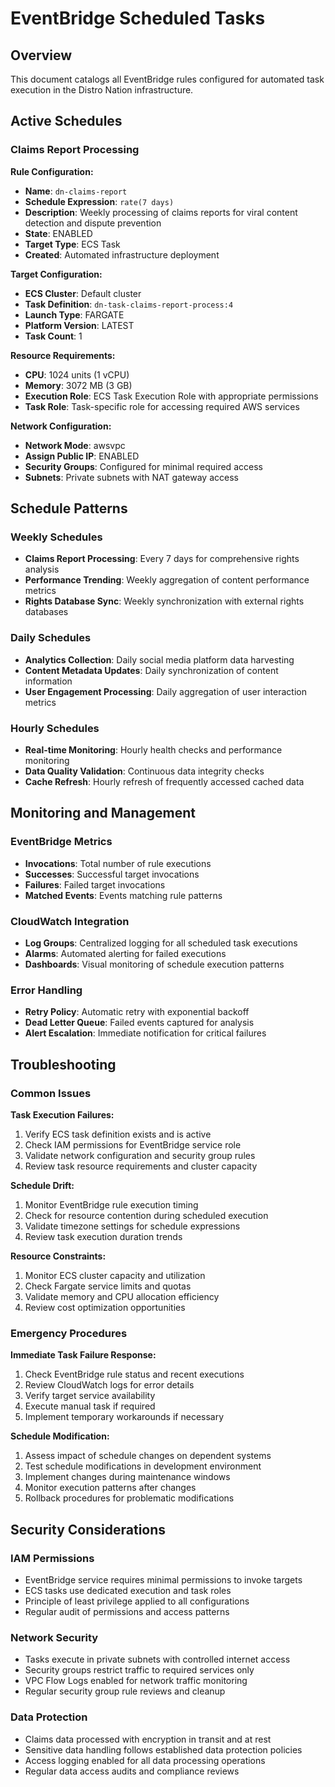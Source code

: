 # EventBridge Scheduled Tasks

## Overview

This document catalogs all EventBridge rules configured for automated task execution in the Distro Nation infrastructure.

## Active Schedules

### Claims Report Processing

**Rule Configuration:**
- **Name**: `dn-claims-report`
- **Schedule Expression**: `rate(7 days)`
- **Description**: Weekly processing of claims reports for viral content detection and dispute prevention
- **State**: ENABLED
- **Target Type**: ECS Task
- **Created**: Automated infrastructure deployment

**Target Configuration:**
- **ECS Cluster**: Default cluster
- **Task Definition**: `dn-task-claims-report-process:4`
- **Launch Type**: FARGATE
- **Platform Version**: LATEST
- **Task Count**: 1

**Resource Requirements:**
- **CPU**: 1024 units (1 vCPU)
- **Memory**: 3072 MB (3 GB)
- **Execution Role**: ECS Task Execution Role with appropriate permissions
- **Task Role**: Task-specific role for accessing required AWS services

**Network Configuration:**
- **Network Mode**: awsvpc
- **Assign Public IP**: ENABLED
- **Security Groups**: Configured for minimal required access
- **Subnets**: Private subnets with NAT gateway access

## Schedule Patterns

### Weekly Schedules
- **Claims Report Processing**: Every 7 days for comprehensive rights analysis
- **Performance Trending**: Weekly aggregation of content performance metrics
- **Rights Database Sync**: Weekly synchronization with external rights databases

### Daily Schedules
- **Analytics Collection**: Daily social media platform data harvesting
- **Content Metadata Updates**: Daily synchronization of content information
- **User Engagement Processing**: Daily aggregation of user interaction metrics

### Hourly Schedules
- **Real-time Monitoring**: Hourly health checks and performance monitoring
- **Data Quality Validation**: Continuous data integrity checks
- **Cache Refresh**: Hourly refresh of frequently accessed cached data

## Monitoring and Management

### EventBridge Metrics
- **Invocations**: Total number of rule executions
- **Successes**: Successful target invocations
- **Failures**: Failed target invocations
- **Matched Events**: Events matching rule patterns

### CloudWatch Integration
- **Log Groups**: Centralized logging for all scheduled task executions
- **Alarms**: Automated alerting for failed executions
- **Dashboards**: Visual monitoring of schedule execution patterns

### Error Handling
- **Retry Policy**: Automatic retry with exponential backoff
- **Dead Letter Queue**: Failed events captured for analysis
- **Alert Escalation**: Immediate notification for critical failures

## Troubleshooting

### Common Issues

**Task Execution Failures:**
1. Verify ECS task definition exists and is active
2. Check IAM permissions for EventBridge service role
3. Validate network configuration and security group rules
4. Review task resource requirements and cluster capacity

**Schedule Drift:**
1. Monitor EventBridge rule execution timing
2. Check for resource contention during scheduled execution
3. Validate timezone settings for schedule expressions
4. Review task execution duration trends

**Resource Constraints:**
1. Monitor ECS cluster capacity and utilization
2. Check Fargate service limits and quotas
3. Validate memory and CPU allocation efficiency
4. Review cost optimization opportunities

### Emergency Procedures

**Immediate Task Failure Response:**
1. Check EventBridge rule status and recent executions
2. Review CloudWatch logs for error details
3. Verify target service availability
4. Execute manual task if required
5. Implement temporary workarounds if necessary

**Schedule Modification:**
1. Assess impact of schedule changes on dependent systems
2. Test schedule modifications in development environment
3. Implement changes during maintenance windows
4. Monitor execution patterns after changes
5. Rollback procedures for problematic modifications

## Security Considerations

### IAM Permissions
- EventBridge service requires minimal permissions to invoke targets
- ECS tasks use dedicated execution and task roles
- Principle of least privilege applied to all configurations
- Regular audit of permissions and access patterns

### Network Security
- Tasks execute in private subnets with controlled internet access
- Security groups restrict traffic to required services only
- VPC Flow Logs enabled for network traffic monitoring
- Regular security group rule reviews and cleanup

### Data Protection
- Claims data processed with encryption in transit and at rest
- Sensitive data handling follows established data protection policies
- Access logging enabled for all data processing operations
- Regular data access audits and compliance reviews